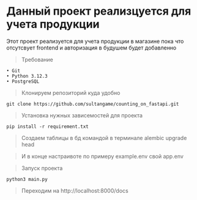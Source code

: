 # Данный проект реализцуется для учета продукции

Этот проект реализуется для учета продукции в магазине пока что отсутсвует frontend и авторизация в будушем будет добавленно

>Требование
 
    • Git
    • Python 3.12.3
    • PostgreSQL

>Клонируем репозиторий куда удобно

    git clone https://github.com/sultangame/counting_on_fastapi.git
>Установка нужных зависемостей для проекта

    pip install -r requirement.txt
> Создаем таблицы в бд командой в терминале alembic upgrade head

> И в конце настраивоте по примеру example.env  свой app.env

>Запуск проекта
 
    python3 main.py

> Переходим на http://localhost:8000/docs

